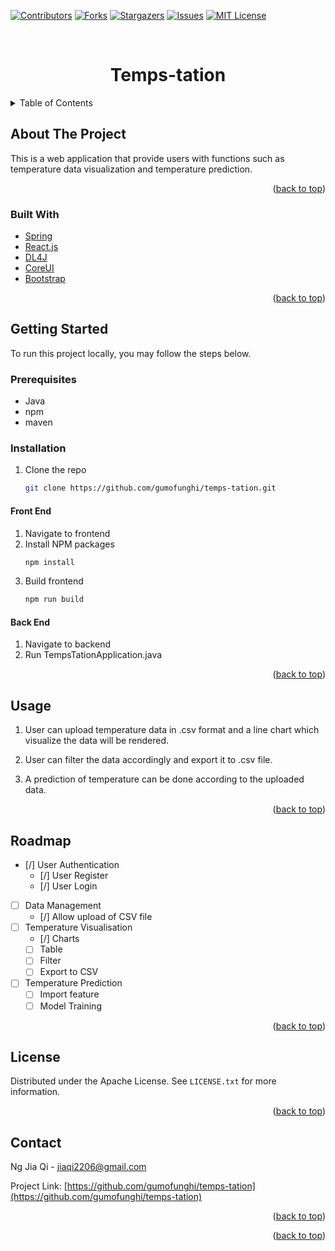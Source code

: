 <div id="top"></div>
<!--
*** Thanks for checking out the Best-README-Template. If you have a suggestion
*** that would make this better, please fork the repo and create a pull request
*** or simply open an issue with the tag "enhancement".
*** Don't forget to give the project a star!
*** Thanks again! Now go create something AMAZING! :D
-->



<!-- PROJECT SHIELDS -->
<!--
*** I'm using markdown "reference style" links for readability.
*** Reference links are enclosed in brackets [ ] instead of parentheses ( ).
*** See the bottom of this document for the declaration of the reference variables
*** for contributors-url, forks-url, etc. This is an optional, concise syntax you may use.
*** https://www.markdownguide.org/basic-syntax/#reference-style-links
-->
[![Contributors][contributors-shield]][contributors-url]
[![Forks][forks-shield]][forks-url]
[![Stargazers][stars-shield]][stars-url]
[![Issues][issues-shield]][issues-url]
[![MIT License][license-shield]][license-url]
<!-- [![LinkedIn][linkedin-shield]][linkedin-url] -->



<!-- PROJECT LOGO -->
<br />
<div align="center">
  <!-- <a href="https://github.com/gumofunghi/temps-tation">
    <img src="images/logo.png" alt="Logo" width="80" height="80">
  </a> -->

<h1 align="center">Temps-tation</h1>

  <!-- <p align="center">
    project_description
    <br />
    <a href="https://github.com/gumofunghi/temps-tation"><strong>Explore the docs »</strong></a>
    <br />
    <br />
    <a href="https://github.com/gumofunghi/temps-tation">View Demo</a>
    ·
    <a href="https://github.com/gumofunghi/temps-tation/issues">Report Bug</a>
    ·
    <a href="https://github.com/gumofunghi/temps-tation/issues">Request Feature</a>
  </p> -->
</div>



<!-- TABLE OF CONTENTS -->
<details>
  <summary>Table of Contents</summary>
  <ol>
    <li>
      <a href="#about-the-project">About The Project</a>
      <ul>
        <li><a href="#built-with">Built With</a></li>
      </ul>
    </li>
    <li>
      <a href="#getting-started">Getting Started</a>
      <ul>
        <li><a href="#prerequisites">Prerequisites</a></li>
        <li><a href="#installation">Installation</a></li>
      </ul>
    </li>
    <li><a href="#usage">Usage</a></li>
    <li><a href="#roadmap">Roadmap</a></li>
    <!-- <li><a href="#contributing">Contributing</a></li> -->
    <li><a href="#license">License</a></li>
    <li><a href="#contact">Contact</a></li>
    <!-- <li><a href="#acknowledgments">Acknowledgments</a></li> -->
  </ol>
</details>



<!-- ABOUT THE PROJECT -->
## About The Project

<!-- [![Product Name Screen Shot][product-screenshot]](https://example.com) -->

This is a web application that provide users with functions such as temperature data visualization and temperature prediction.

<p align="right">(<a href="#top">back to top</a>)</p>



### Built With

* [Spring](https://spring.io/)
* [React.js](https://reactjs.org/)
* [DL4J](https://deeplearning4j.konduit.ai/)
* [CoreUI](https://coreui.io/)
* [Bootstrap](https://getbootstrap.com)

<p align="right">(<a href="#top">back to top</a>)</p>



<!-- GETTING STARTED -->
## Getting Started

To run this project locally, you may follow the steps below.

### Prerequisites

* Java
* npm
* maven


### Installation

1. Clone the repo
   ```sh
   git clone https://github.com/gumofunghi/temps-tation.git
   ```

#### Front End

1. Navigate to frontend
2. Install NPM packages
   ```sh
   npm install
   ```
3. Build frontend 
   ```sh
   npm run build
   ```

#### Back End

1. Navigate to backend
2. Run TempsTationApplication.java


<p align="right">(<a href="#top">back to top</a>)</p>



<!-- USAGE EXAMPLES -->
## Usage

1. User can upload temperature data in .csv format and a line chart which visualize the data will be rendered.

2. User can filter the data accordingly and export it to .csv file.

3. A prediction of temperature can be done according to the uploaded data.

<!-- _For more examples, please refer to the [Documentation](https://example.com)_ -->

<p align="right">(<a href="#top">back to top</a>)</p>



<!-- ROADMAP -->
## Roadmap

- [/] User Authentication
  - [/] User Register
  - [/] User Login
- [ ] Data Management
  - [/] Allow upload of CSV file
- [ ] Temperature Visualisation
  - [/] Charts
  - [ ] Table
  - [ ] Filter
  - [ ] Export to CSV
- [ ] Temperature Prediction
  - [ ] Import feature
  - [ ] Model Training

<!-- See the [open issues](https://github.com/gumofunghi/temps-tation/issues) for a full list of proposed features (and known issues). -->

<p align="right">(<a href="#top">back to top</a>)</p>


<!-- LICENSE -->
## License

Distributed under the Apache License. See `LICENSE.txt` for more information.

<p align="right">(<a href="#top">back to top</a>)</p>



<!-- CONTACT -->
## Contact

Ng Jia Qi - jiaqi2206@gmail.com

Project Link: [https://github.com/gumofunghi/temps-tation](https://github.com/gumofunghi/temps-tation)

<p align="right">(<a href="#top">back to top</a>)</p>



<!-- ACKNOWLEDGMENTS
## Acknowledgments

*  -->

<p align="right">(<a href="#top">back to top</a>)</p>



<!-- MARKDOWN LINKS & IMAGES -->
<!-- https://www.markdownguide.org/basic-syntax/#reference-style-links -->
[contributors-shield]: https://img.shields.io/github/contributors/gumofunghi/temps-tation.svg?style=for-the-badge
[contributors-url]: https://github.com/gumofunghi/temps-tation/graphs/contributors
[forks-shield]: https://img.shields.io/github/forks/gumofunghi/temps-tation.svg?style=for-the-badge
[forks-url]: https://github.com/gumofunghi/temps-tation/network/members
[stars-shield]: https://img.shields.io/github/stars/gumofunghi/temps-tation.svg?style=for-the-badge
[stars-url]: https://github.com/gumofunghi/temps-tation/stargazers
[issues-shield]: https://img.shields.io/github/issues/gumofunghi/temps-tation.svg?style=for-the-badge
[issues-url]: https://github.com/gumofunghi/temps-tation/issues
[license-shield]: https://img.shields.io/github/license/gumofunghi/temps-tation.svg?style=for-the-badge
[license-url]: https://github.com/gumofunghi/temps-tation/blob/master/LICENSE.txt
[linkedin-shield]: https://img.shields.io/badge/-LinkedIn-black.svg?style=for-the-badge&logo=linkedin&colorB=555
[linkedin-url]: https://linkedin.com/in/linkedin_username
[product-screenshot]: images/screenshot.png